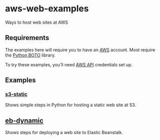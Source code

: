 # aws-web-examples

Ways to host web sites at AWS

## Requirements

The examples here will require you to have an [AWS](https://aws.amazon.com/)
account. Most require the [Python BOTO](https://aws.amazon.com/sdk-for-python/)
library.

To try these examples, you'll need [AWS API](https://aws.amazon.com/blogs/security/a-new-and-standardized-way-to-manage-credentials-in-the-aws-sdks/)
credentials set up.

## Examples

### [s3-static](./01_s3-static)

Shows simple steps in Python for hosting a static web site at S3.

## [eb-dynamic](./02_eb-dynamic)

Shows steps for deploying a web site to Elastic Beanstalk.
